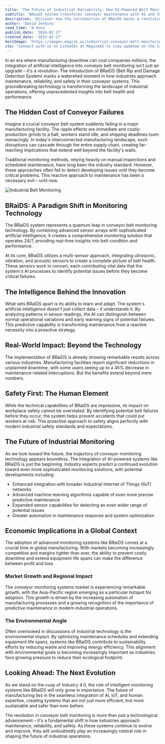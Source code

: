 ```yaml
---
title: 'The Future of Industrial Reliability: How AI-Powered Belt Monitoring is Revolutionizing Manufacturing'
subtitle: 'BRaiDS system transforms conveyor maintenance with AI and IoT integration'
description: 'Discover how the introduction of BRaiDS marks a revolutionary shift in industrial reliability. This AI-powered belt monitoring system reduces downtime, maintenance costs, and enhances safety, pushing the boundaries of what's possible in manufacturing.'
author: 'David Jenkins'
read_time: '8 mins'
publish_date: '2024-02-27'
created_date: '2025-02-27'
heroImage: 'https://images.magick.ai/industrial-conveyor-belt-monitoring.jpg'
cta: 'Connect with us on LinkedIn at MagickAI to stay updated on the latest developments in industrial AI and automation technology.'
---
```


In an era where manufacturing downtime can cost companies millions, the integration of artificial intelligence into conveyor belt monitoring isn't just an upgrade – it's a revolution. The introduction of BRaiDS (Belt Rip and Damage Detection System) marks a watershed moment in how industries approach maintenance, reliability, and safety in their conveyor systems. This groundbreaking technology is transforming the landscape of industrial operations, offering unprecedented insights into belt health and performance.

## The Hidden Cost of Conveyor Failures

Imagine a crucial conveyor belt system suddenly failing in a major manufacturing facility. The ripple effects are immediate and costly: production grinds to a halt, workers stand idle, and shipping deadlines loom menacingly. In today's interconnected manufacturing landscape, such disruptions can cascade through the entire supply chain, creating far-reaching implications that extend well beyond the facility's walls.

Traditional monitoring methods, relying heavily on manual inspections and scheduled maintenance, have long been the industry standard. However, these approaches often fail to detect developing issues until they become critical problems. This reactive approach to maintenance has been a necessary evil – until now.

![Industrial Belt Monitoring](https://images.magick.ai/industrial-conveyor-belt-monitoring.jpg)

## BRaiDS: A Paradigm Shift in Monitoring Technology

The BRaiDS system represents a quantum leap in conveyor belt monitoring technology. By combining advanced sensor arrays with sophisticated artificial intelligence, it creates a comprehensive monitoring solution that operates 24/7, providing real-time insights into belt condition and performance.

At its core, BRaiDS utilizes a multi-sensor approach, integrating ultrasonic, vibration, and acoustic sensors to create a complete picture of belt health. These sensors work in concert, each contributing vital data that the system's AI processes to identify potential issues before they become critical failures.

## The Intelligence Behind the Innovation

What sets BRaiDS apart is its ability to learn and adapt. The system's artificial intelligence doesn't just collect data – it understands it. By analyzing patterns in sensor readings, the AI can distinguish between normal operational variations and early warning signs of potential failures. This predictive capability is transforming maintenance from a reactive necessity into a proactive strategy.

## Real-World Impact: Beyond the Technology

The implementation of BRaiDS is already showing remarkable results across various industries. Manufacturing facilities report significant reductions in unplanned downtime, with some users seeing up to a 45% decrease in maintenance-related interruptions. But the benefits extend beyond mere numbers.

## Safety First: The Human Element

While the technical capabilities of BRaiDS are impressive, its impact on workplace safety cannot be overstated. By identifying potential belt failures before they occur, the system helps prevent accidents that could put workers at risk. This proactive approach to safety aligns perfectly with modern industrial safety standards and expectations.

## The Future of Industrial Monitoring

As we look toward the future, the trajectory of conveyor monitoring technology appears boundless. The integration of AI-powered systems like BRaiDS is just the beginning. Industry experts predict a continued evolution toward even more sophisticated monitoring solutions, with potential developments including:

- Enhanced integration with broader Industrial Internet of Things (IIoT) networks
- Advanced machine learning algorithms capable of even more precise predictive maintenance
- Expanded sensor capabilities for detecting an even wider range of potential issues
- Greater automation in maintenance response and system optimization

## Economic Implications in a Global Context

The adoption of advanced monitoring systems like BRaiDS comes at a crucial time in global manufacturing. With markets becoming increasingly competitive and margins tighter than ever, the ability to prevent costly downtime and extend equipment life spans can make the difference between profit and loss.

### Market Growth and Regional Impact

The conveyor monitoring systems market is experiencing remarkable growth, with the Asia-Pacific region emerging as a particular hotspot for adoption. This growth is driven by the increasing automation of manufacturing processes and a growing recognition of the importance of predictive maintenance in modern industrial operations.

### The Environmental Angle

Often overlooked in discussions of industrial technology is the environmental impact. By optimizing maintenance schedules and extending equipment life spans, systems like BRaiDS contribute to sustainability efforts by reducing waste and improving energy efficiency. This alignment with environmental goals is becoming increasingly important as industries face growing pressure to reduce their ecological footprint.

## Looking Ahead: The Next Evolution

As we stand on the cusp of Industry 4.0, the role of intelligent monitoring systems like BRaiDS will only grow in importance. The future of manufacturing lies in the seamless integration of AI, IoT, and human expertise, creating systems that are not just more efficient, but more sustainable and safer than ever before.

The revolution in conveyor belt monitoring is more than just a technological advancement – it's a fundamental shift in how industries approach maintenance, reliability, and safety. As these systems continue to evolve and improve, they will undoubtedly play an increasingly central role in shaping the future of industrial operations.